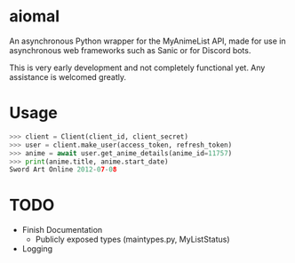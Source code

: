 # aiomal
An asynchronous Python wrapper for the MyAnimeList API, made for use in asynchronous web frameworks such as Sanic or for Discord bots.

This is very early development and not completely functional yet. Any assistance is welcomed greatly.

# Usage

```python
>>> client = Client(client_id, client_secret)
>>> user = client.make_user(access_token, refresh_token)
>>> anime = await user.get_anime_details(anime_id=11757)
>>> print(anime.title, anime.start_date)
Sword Art Online 2012-07-08
```

# TODO
- Finish Documentation
    - Publicly exposed types (maintypes.py, MyListStatus)
- Logging
